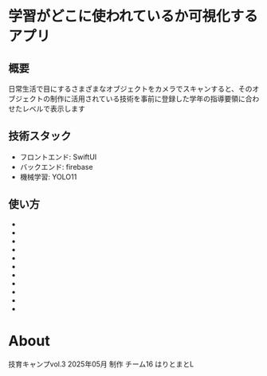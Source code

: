# 学習がどこに使われているか可視化するアプリ

## 概要
日常生活で目にするさまざまなオブジェクトをカメラでスキャンすると、そのオブジェクトの制作に活用されている技術を事前に登録した学年の指導要領に合わせたレベルで表示します

## 技術スタック
- フロントエンド: SwiftUI
- バックエンド: firebase
- 機械学習: YOLO11

## 使い方
-
-
-
-
-
-
-
-
-
-
-
# About
技育キャンプvol.3 2025年05月 制作
チーム16 はりとまとL

